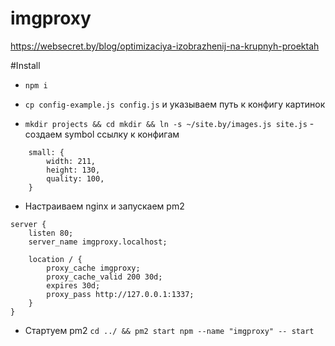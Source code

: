 # imgproxy

https://websecret.by/blog/optimizaciya-izobrazhenij-na-krupnyh-proektah

#Install

- `npm i`

- `cp config-example.js config.js` и указываем путь к конфигу картинок

- `mkdir projects && cd mkdir && ln -s ~/site.by/images.js site.js` - создаем symbol ссылку к конфигам

```
    small: {
        width: 211,
        height: 130,
        quality: 100,
    }
```

- Настраиваем nginx и запускаем pm2 

```
server {
    listen 80;
    server_name imgproxy.localhost;
    
    location / {
        proxy_cache imgproxy;
        proxy_cache_valid 200 30d;
        expires 30d;
        proxy_pass http://127.0.0.1:1337;
    }
}
```

- Стартуем pm2 `cd ../ && pm2 start npm --name "imgproxy" -- start`
